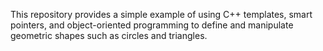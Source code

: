 This repository provides a simple example of using C++ templates, smart pointers, and object-oriented programming to define and manipulate geometric shapes such as circles and triangles. 
